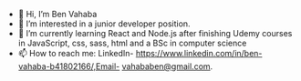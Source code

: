- 👋 Hi, I’m Ben Vahaba
- 👀 I’m interested in a junior developer position.
- 🌱 I’m currently learning React and Node.js after finishing Udemy courses in JavaScript, css, sass, html and a BSc in computer science
- 📫 How to reach me: LinkedIn- https://www.linkedin.com/in/ben-vahaba-b41802166/,Email- vahababen@gmail.com.

<!---
benvahaba/benvahaba is a ✨ special ✨ repository because its `README.md` (this file) appears on your GitHub profile.
You can click the Preview link to take a look at your changes.
--->
